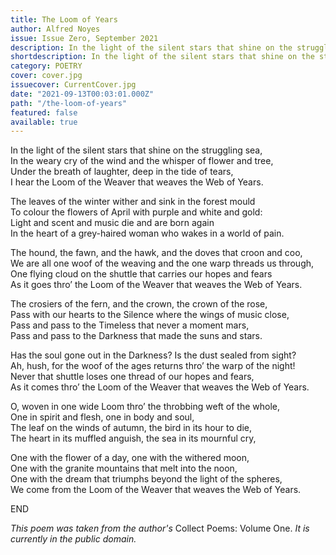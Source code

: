 ```yaml
---
title: The Loom of Years
author: Alfred Noyes
issue: Issue Zero, September 2021
description: In the light of the silent stars that shine on the struggling sea, <br />In the weary cry of the wind and the whisper of flower and tree, <br />Under the breath of laughter, deep in the tide of tears, <br />I hear the Loom of the Weaver that weaves the Web of Years. <a href="https://www.havenquarterly.com/the-loom-of-years/">[<i>...</i>]</a>
shortdescription: In the light of the silent stars that shine on the struggling sea, <br />In the weary cry of the wind and the whisper of flower and tree, <br />Under the breath of laughter, deep in the tide of tears, <br />I hear the Loom of the Weaver that weaves the Web of Years. <a href="https://www.havenquarterly.com/the-loom-of-years/">[<i>...</i>]</a> 
category: POETRY
cover: cover.jpg
issuecover: CurrentCover.jpg
date: "2021-09-13T00:03:01.000Z"
path: "/the-loom-of-years"
featured: false
available: true
---
```


In the light of the silent stars that shine on the struggling sea,  
In the weary cry of the wind and the whisper of flower and tree,  
Under the breath of laughter, deep in the tide of tears,  
I hear the Loom of the Weaver that weaves the Web of Years.  

The leaves of the winter wither and sink in the forest mould  
To colour the flowers of April with purple and white and gold:  
Light and scent and music die and are born again  
In the heart of a grey-haired woman who wakes in a world of pain.  

The hound, the fawn, and the hawk, and the doves that croon and coo,  
We are all one woof of the weaving and the one warp threads us through,  
One flying cloud on the shuttle that carries our hopes and fears  
As it goes thro’ the Loom of the Weaver that weaves the Web of Years.  

The crosiers of the fern, and the crown, the crown of the rose,  
Pass with our hearts to the Silence where the wings of music close,  
Pass and pass to the Timeless that never a moment mars,  
Pass and pass to the Darkness that made the suns and stars.  

Has the soul gone out in the Darkness? Is the dust sealed from sight?  
Ah, hush, for the woof of the ages returns thro’ the warp of the night!  
Never that shuttle loses one thread of our hopes and fears,  
As it comes thro’ the Loom of the Weaver that weaves the Web of Years.  

O, woven in one wide Loom thro’ the throbbing weft of the whole,  
One in spirit and flesh, one in body and soul,  
The leaf on the winds of autumn, the bird in its hour to die,  
The heart in its muffled anguish, the sea in its mournful cry,  

One with the flower of a day, one with the withered moon,  
One with the granite mountains that melt into the noon,  
One with the dream that triumphs beyond the light of the spheres,  
We come from the Loom of the Weaver that weaves the Web of Years.  

END

*This poem was taken from the author's* Collect Poems: Volume One. *It is currently in the public domain.*